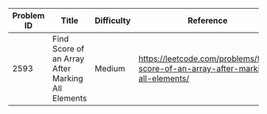| Problem ID | Title | Difficulty | Reference
| --- | --- | --- | ---
| 2593 | Find Score of an Array After Marking All Elements | Medium | https://leetcode.com/problems/find-score-of-an-array-after-marking-all-elements/
